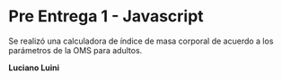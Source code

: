 # Pre Entrega 1 - Javascript
Se realizó una calculadora de índice de masa corporal de acuerdo a los parámetros de la OMS para adultos.


**Luciano Luini**

